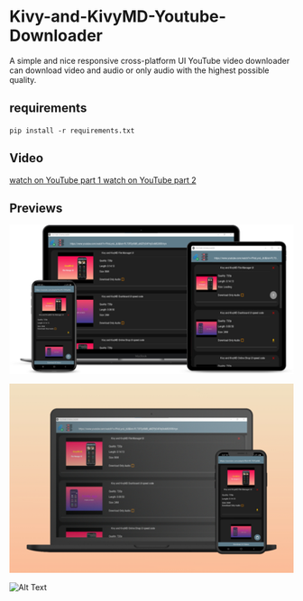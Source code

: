 # Kivy-and-KivyMD-Youtube-Downloader

A simple and nice responsive cross-platform UI YouTube video downloader can download video and audio or only audio with the highest possible quality.


## requirements

`pip install -r requirements.txt`  

## Video
[watch on YouTube part 1 ](https://youtu.be/QFu6nMjN5tg)
[watch on YouTube part 2 ](https://youtu.be/CmDPNSMpoQo)

## Previews 

![Screenshot](AppScreenshot_1.png)   
   
   






![Screenshot](AppScreenshot_2.jpeg)

 
          
   
    

![Alt Text](app-gif.gif)
